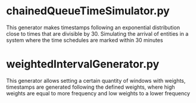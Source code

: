# chainedQueueTimeSimulator.py

This generator makes timestamps following an exponential distribution close to times that are divisible by 30.
Simulating the arrival of entities in a system where the time schedules are marked within 30 minutes

# weightedIntervalGenerator.py
This generator allows setting a certain quantity of windows with weights, timestamps are generated following the defined weights, where high weights are equal to more frequency
and low weights to a lower frequency
